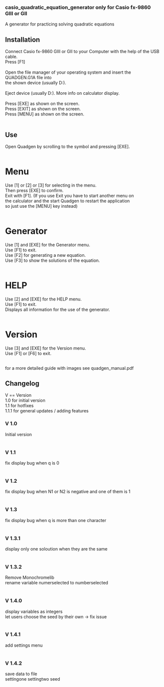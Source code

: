 ### casio_quadratic_equation_generator only for Casio fx-9860 GIII or GII
A generator for practicing solving quadratic equations

## Installation

Connect Casio fx-9860 GIII or GII to your Computer with the help of the USB cable.<br>
Press [F1]<br>
<br>
Open the file manager of your operating system and insert the QUADGEN.G1A file into <br>
the shown device (usually D:).<br>
<br>
Eject device (usually D:). More info on calculator display.<br>
<br>
Press [EXE] as shown on the screen.<br>
Press [EXIT] as shown on the screen.<br>
Press [MENU] as shown on the screen.<br>
<br>

## Use

Open Quadgen by scrolling to the symbol and pressing [EXE].<br>
<br>

# Menu
Use [1] or [2] or [3] for selecting in the menu.<br>
Then press [EXE] to confirm.<br>
Exit with [F1]. (If you use Exit you have to start another menu on<br>
the calculator and the start Quadgen to restart the application <br>
so just use the [MENU] key instead)<br>
<br>

# Generator
Use [1] and [EXE] for the Generator menu.<br>
Use [F1] to exit.<br>
Use [F2] for generating a new equation.<br>
Use [F3] to show the solutions of the equation.<br>
<br>

# HELP
Use [2] and [EXE] for the HELP menu.<br>
Use [F1] to exit.<br>
Displays all information for the use of the generator.<br>
<br>

# Version
Use [3] and [EXE] for the Version menu.<br>
Use [F1] or [F6] to exit.<br>
<br>

for a more detailed guide with images see quadgen_manual.pdf

## Changelog
V == Version<br>
1.0 for initial version<br>
1.1 for hotfixes<br>
1.1.1 for general updates / adding features<br>

### V 1.0
Initial version <br>
<br>

### V 1.1
fix display bug when q is 0<br>
<br>

### V 1.2
fix display bug when N1 or N2 is negative and one of them is 1<br>
<br>

### V 1.3
fix display bug when q is more than one character<br>
<br>

### V 1.3.1
display only one soloution when they are the same<br>
<br>

### V 1.3.2
Remove Monochromelib<br>
rename variable numerselected to numberselected<br>
<br>

### V 1.4.0
display variables as integers<br>
let users choose the seed by their own -> fix issue<br> 
<br>

### V 1.4.1
add settings menu<br>
<br>

### V 1.4.2
save data to file<br>
settingone settingtwo seed<br>
<br>
